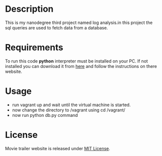 # Description

This is my nanodegree third project named log analysis.in this project the sql queries are used to fetch data from a database.

# Requirements

To run this code **python** interpreter must be installed on your PC.
If not installed you can download it from [here](https://www.python.org/downloads/) and follow the instructions on there website.

# Usage

- run vagrant up and wait until the virtual machine is started.
- now change the directory to /vagrant using cd /vagrant/
- now run python db.py command

# License

Movie trailer website is released under [MIT License](https://choosealicense.com/licenses/mit/).
